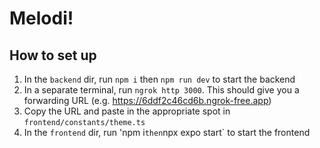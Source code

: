 # Melodi!

## How to set up
1. In the `backend` dir, run `npm i` then `npm run dev` to start the backend
2. In a separate terminal, run `ngrok http 3000`. This should give you a forwarding URL (e.g. https://6ddf2c46cd6b.ngrok-free.app)
3. Copy the URL and paste in the appropriate spot in `frontend/constants/theme.ts`
4. In the `frontend` dir, run 'npm i` then `npx expo start` to start the frontend
